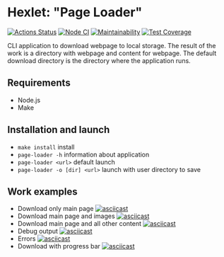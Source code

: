 
# Hexlet: "Page Loader"

[![Actions Status](https://github.com/deus-ex-m/js-async-project-4/workflows/hexlet-check/badge.svg)](https://github.com/deus-ex-m/js-async-project-4/actions)
[![Node CI](https://github.com/deus-ex-m/js-async-project-4/actions/workflows/nodejs.yml/badge.svg)](https://github.com/deus-ex-m/js-async-project-4/actions/workflows/nodejs.yml)
[![Maintainability](https://api.codeclimate.com/v1/badges/c54e05a84c02ad89c4d8/maintainability)](https://codeclimate.com/github/deus-ex-m/js-async-project-4/maintainability)
[![Test Coverage](https://api.codeclimate.com/v1/badges/c54e05a84c02ad89c4d8/test_coverage)](https://codeclimate.com/github/deus-ex-m/js-async-project-4/test_coverage)

CLI application to download webpage to local storage. The result of the work is a directory with webpage and content for webpage. The default download directory is the directory where the application runs.

## Requirements

* Node.js
* Make

## Installation and launch

* `make install` install
* `page-loader -h` information about application
* `page-loader <url>` default launch
* `page-loader -o [dir] <url>` launch with user directory to save


## Work examples

* Download only main page
[![asciicast](https://asciinema.org/a/573421.svg)](https://asciinema.org/a/573421)
* Download main page and images
[![asciicast](https://asciinema.org/a/573430.svg)](https://asciinema.org/a/573430)
* Download main page and all other content
[![asciicast](https://asciinema.org/a/573431.svg)](https://asciinema.org/a/573431)
* Debug output
[![asciicast](https://asciinema.org/a/573432.svg)](https://asciinema.org/a/573432)
* Errors
[![asciicast](https://asciinema.org/a/573433.svg)](https://asciinema.org/a/573433)
* Download with progress bar
[![asciicast](https://asciinema.org/a/573434.svg)](https://asciinema.org/a/573434)